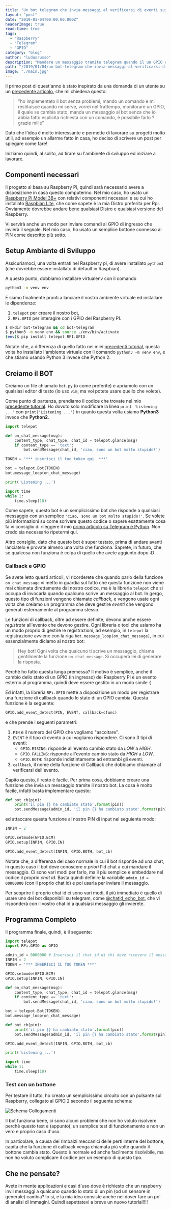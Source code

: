 ```yaml
---
title: "Un bot telegram che invia messaggi al verificarsi di eventi sui GPIO del Raspberry Pi"
layout: "post"
date: "2019-01-04T00:00:00.000Z"
headerImage: true
read-time: true
tags:
  - "Raspberry"
  - "Telegram"
  - "GPIO"
category: "blog"
author: "ludusrusso"
description: "Mandare un messaggio tramite telegram quando il un GPIO del Raspberry cambia stato è possibile, ecco come!"
path: "/2019/01/04/un-bot-telegram-che-invia-messaggi-al-verificarsi-di-eventi-sui-gpio-del-raspberry-pi/"
image: "./main.jpg"
---
```


Il primo post di quest'anno è stato inspirato da una domanda di un utente su un [precedente articolo](https://ludusrusso.cc/2017/10/29/bot-telegram-telepot-2/), che mi chiedeva questo:

> "ho implementato il bot senza problemi, mando un comando e mi restituisce quando mi serve, vorrei nel frattempo, monitorare un GPIO, il quale se cambia stato, manda un messaggio al bot senza che io abbia fatto esplicita richiesta con un comando, è possibile farlo ? grazie mille"

Dato che l'idea è molto interessante e permette di lavorare su progetti molto utili, ad esempio un allarme fatto in casa, ho deciso di scrivere un post per spiegare come fare!

Iniziamo quindi, al solito, ad tirare su l'ambinete di sviluppo ed iniziare a lavorare.

## Componenti necessari

Il progetto si basa su Raspberry Pi, quindi sarà necessario avere a disposizione in casa questo computerino. Nel mio caso, ho usato un [Raspberry Pi Model 3B+](https://amzn.to/2R4LoCQ) con relativi componenti necessari e su cui ho installato [Raspbian Lite](https://www.raspberrypi.org/downloads/raspbian/), che come sapete è la mia Distro preferita per Rpi. Ovviamente dovrebbe andare bene qualsiasi Distro e qualsiasi versione del Raspberry.

Vi servirà anche un modo per inviare comandi al GPIO di ingresso che invierà il segnale. Nel mio caso, ho usato un semplice bottone connesso al PIN come descritto più sotto.

## Setup Ambiante di Sviluppo

Assicuriamoci, una volta entrati nel Raspberry pi, di avere installato `python3` (che dovrebbe essere installato di default in Raspbian).

A questo punto, dobbiamo installare virtualenv con il comando

```bash
python3 -m venv env
```

E siamo finalmente pronti a lanciare il nostro ambiente virtuale ed installare le dipendenze:

1. `telepot` per creare il nostro bot,
2. `RPi.GPIO` per interagire con i GPIO del Raspberry PI.

```bash
$ mkdir bot-telegram && cd bot-telegram
$ python3 -m venv env && source ./env/bin/activate
(env)$ pip install telepot RPI.GPIO
```

Notate che, a differenza di quello fatto nei miei [precedenti tutorial](https://ludusrusso.cc/2017/04/27/implementiamo-un-bot-telegram-con-python/), questa volta ho installato l'ambiente virtuale con il comando `python3 -m venv env`, e che stiamo usando Python 3 invece che Python 2.

## Creiamo il BOT

Creiamo un file chiamato `bot.py` (o come preferite) e apriamolo con un qualsiasi editor di testo (io uso `vim`, ma voi potete usare quello che volete).

Come punto di partenza, prendiamo il codice che trovate nel mio [precedente tutorial](https://ludusrusso.cc/2017/04/27/implementiamo-un-bot-telegram-con-python/). Ho dovuto solo modificare la linea `print 'Listening ...'` con `print('Listening ...')` in quanto questa volta usiamo **Python3** invece che **Python2**.

```python
import telepot

def on_chat_message(msg):
    content_type, chat_type, chat_id = telepot.glance(msg)
    if content_type == 'text':
        bot.sendMessage(chat_id, 'ciao, sono un bot molto stupido!')

TOKEN = '*** inserisci il tuo token qui  ***'

bot = telepot.Bot(TOKEN)
bot.message_loop(on_chat_message)

print('Listening ...')

import time
while 1:
    time.sleep(10)
```

Come sapete, questo bot è un semplicissimo bot che risponde a qualsiasi messaggio con un semplice `'ciao, sono un bot molto stupido!'`. Se volete più informazioni su come scrivere questo codice o sapere esattamente cosa fa vi consiglio di rileggere il mio [primo articolo su Telegram e Python](https://ludusrusso.cc/2017/04/27/implementiamo-un-bot-telegram-con-python/). Non credo sia necessario ripetermi qui.

Altro consiglio, dato che questo bot è super testato, prima di andare avanti lanciatelo e provate almeno una volta che funziona. Saprete, in futuro, che se qualcosa non funziona è colpa di quello che avete aggiunto dopo :D

### Callback e GPIO

Se avete letto questi articoli, vi ricorderete che quando parlo della funzione `on_chat_message` vi metto in guardia sul fatto che questa funzione non viene mai chiamata direttamente dal nostro codice, ma è la libreria `telepot` che si occupa di invocarla quando qualcuno scrive un messaggio al bot. In gergo, questo tipo di funzioni vengono chiamate _callback_, e vengono usate ogni volta che creiamo un programma che deve gestire _eventi_ che vengono generati esternamente al programma stesso.

Le funzioni di callback, oltre ad essere definite, devono anche essere _registrate_ all'evento che devono gestire. Ogni libreria o tool che usiamo ha un modo proprio di gestire le registrazioni, ad esempio, in `telepot` la registrazione avviene con la riga `bot.message_loop(on_chat_message)`, in cui essenzialmente diciamo al nostro bot:

> Hey bot! Ogni volta che qualcuno ti scrive un messaggio, chiama gentilmente la funzione `on_chat_message`. Si occuperà lei di generare la risposta.

Perchè ho fatto questa lunga premessa? Il motivo è semplice, anche il cambio dello stato di un GPIO (in ingresso) del Raspberry Pi è un evento esterno al programma, quindi deve essere gestito in un modo simile :)

Ed infatti, la libreria `RPi.GPIO` mette a disposizione un modo per registrare una funzione di callback quando lo stato di un GPIO cambia. Questa funzione è la seguente:

```python
GPIO.add_event_detect(PIN, EVENT, callback=cfunc)
```

e che prende i seguenti parametri:

1. `PIN` è il numero del GPIO che vogliamo "ascoltare".
2. `EVENT` è il tipo di evento a cui vogliamo rispondere. Ci sono 3 tipi di eventi:
   - `GPIO.RISING`: risponde all'evento cambio stato da _LOW_ a _HIGH_.
   - `GPIO.FALLING`: risponde all'evento cambio stato da _HIGH_ a _LOW_.
   - `GPIO.BOTH`: risponde indistintamente ad entrambi gli eventi.
3. `callback`, il nome della funzione di Callback che dobbiamo chiamare al verificarsi dell'evento.

Capito questo, il resto è facile. Per prima cosa, dobbiamo creare una funzione che invia un messaggio tramite il nostro bot. La cosa è molto facile, infatti basta implementare questo:

```python
def bot_cb(pin):
    print('il pin {} ha cambiato stato'.format(pin))
    bot.sendMessage(admin_id, 'il pin {} ha cambiato stato'.format(pin))
```

ed attaccare questa funzione al nostro PIN di input nel seguiente modo:

```python
INPIN = 2

GPIO.setmode(GPIO.BCM)
GPIO.setup(INPIN, GPIO.IN)

GPIO.add_event_detect(INPIN, GPIO.BOTH, bot_cb)
```

Notate che, a differenza del caso normale in cui il bot risponde ad una chat, in questo caso il bot deve conoscere _a priori_ l'id chat a cui mandare il messaggio. Ci sono vari modi per farlo, ma il più semplice è embeddare nel codice il proprio _chat id_. Basta quindi definire la variabile `admin_id = 00000000` (con il proprio chat id) e poi usarla per inviare il messaggio.

Per scoprire il proprio chat id ci sono vari modi, il più immediato è quello di usare uno dei bot disponibili su telegram, come [@chatid_echo_bot](https://t.me/chatid_echo_bot), che vi risponderà con il vostro chat id a qualsiasi messaggio gli invierete.

## Programma Completo

Il programma finale, quindi, è il seguente:

```python
import telepot
import RPi.GPIO as GPIO

admin_id = 0000000 # Inserisci il chat id di chi deve ricevere il messagio
INPIN = 2
TOKEN = '*** INSERISCI IL TUO TOKEN ***'

GPIO.setmode(GPIO.BCM)
GPIO.setup(INPIN, GPIO.IN)

def on_chat_message(msg):
    content_type, chat_type, chat_id = telepot.glance(msg)
    if content_type == 'text':
        bot.sendMessage(chat_id, 'ciao, sono un bot molto stupido!')

bot = telepot.Bot(TOKEN)
bot.message_loop(on_chat_message)

def bot_cb(pin):
    print('il pin {} ha cambiato stato'.format(pin))
    bot.sendMessage(admin_id, 'il pin {} ha cambiato stato'.format(pin))

GPIO.add_event_detect(INPIN, GPIO.BOTH, bot_cb)

print('Listening ...')

import time
while 1:
    time.sleep(10)
```

### Test con un bottone

Per testare il tutto, ho creato un semplicissimo circuito con un pulsante sul Raspberry, collegato al GPIO 2 secondo il seguente schema:

![Schema Collegamenti](./button.png)

Il bot funziona bene, ci sono alcuni problemi che non ho voluto risolvere perchè questo test è (appunto), un semplice test di funzionamento e non un vero e proprio caso d'uso.

In particolare, a causa dei rimbalzi meccanici delle perti interne del bottone, capita che la funzione di callback venga chiamata più volte quando il bottone cambia stato. Questo è normale ed anche facilmente risolvibile, ma non ho voluto complicare il codice per un esempio di questo tipo.

## Che ne pensate?

Avete in mente applicazioni e casi d'uso dove è richiesto che un raspberry invii messaggi a qualcuno quando lo stato di un pin (od un sensore in generale) cambia? Io si, e la mia idea consiste anche nel dover fare un po' di analisi di immagini. Quindi aspettatevi a breve un nuovo tutorial!!!!
